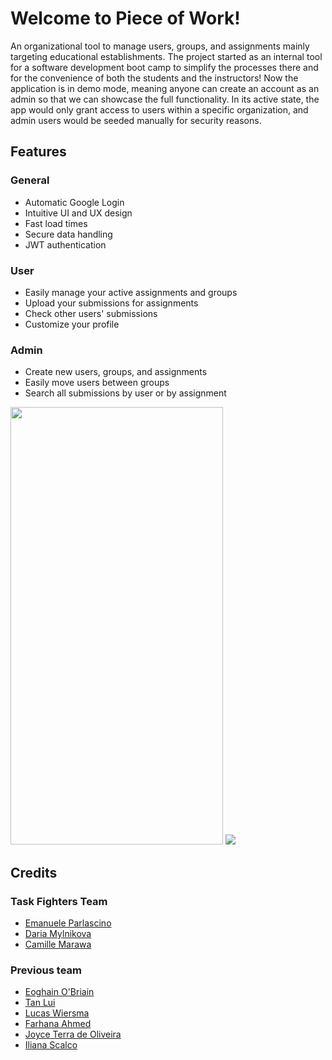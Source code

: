 # Welcome to Piece of Work!

An organizational tool to manage users, groups, and assignments mainly targeting educational establishments.
The project started as an internal tool for a software development boot camp to simplify the processes there 
and for the convenience of both the students and the instructors! 
Now the application is in demo mode, meaning anyone can create an account as an admin so that we can showcase the full functionality.
In its active state, the app would only grant access to users within a specific organization, and admin users would be seeded manually for security reasons.

## Features

### General
- Automatic Google Login
- Intuitive UI and UX design
- Fast load times
- Secure data handling
- JWT authentication 

### User 
- Easily manage your active assignments and groups
- Upload your submissions for assignments
- Check other users' submissions 
- Customize your profile

### Admin
- Create new users, groups, and assignments
- Easily move users between groups
- Search all submissions by user or by assignment

<img src="https://github.com/Task-Fighters/.github/assets/64709477/2a67920e-390b-4ef1-a0d7-c418260eede8" width="340" height="700" />  
<img src="https://github.com/Task-Fighters/.github/assets/64709477/1a24136b-dcf2-42de-84d8-64ddb71754e7"/>


## Credits

### Task Fighters Team
- [Emanuele Parlascino](https://github.com/EmanueleParlascino-Personal)
- [Daria Mylnikova](https://github.com/daashkins)
- [Camille Marawa](https://github.com/CamilleM28)


### Previous team
- [Eoghain O'Briain](https://github.com/EoghainOB)
- [Tan Lui](https://github.com/xploreout)
- [Lucas Wiersma](https://github.com/lucaswiersma)
- [Farhana Ahmed](https://github.com/Farhana-Ahmed)
- [Joyce Terra de Oliveira](https://github.com/aguaholic)
- [Iliana Scalco](https://github.com/dokratos)
